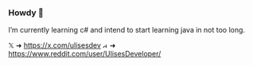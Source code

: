 ### Howdy 🫡
I’m currently learning c# and intend to start learning java in not too long.

𝕏 ➜ https://x.com/ulisesdev
<img src="[drawing.jpg](https://cdn-icons-png.flaticon.com/256/1384/1384067.png)" alt="drawing" width="10"/> ➜ https://www.reddit.com/user/UlisesDeveloper/
<!--
**UlisesDeveloper/UlisesDeveloper** is a ✨ _special_ ✨ repository because its `README.md` (this file) appears on your GitHub profile.

Here are some ideas to get you started:

- 🔭 I’m currently working on ...
- 🌱 I’m currently learning ...
- 👯 I’m looking to collaborate on ...
- 🤔 I’m looking for help with ...
- 💬 Ask me about ...
- 📫 How to reach me: ...
- 😄 Pronouns: ...
- ⚡ Fun fact: ...
-->
